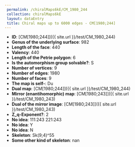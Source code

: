 ```yaml
--- 
 permalink: /chiralMaps6kE/CM_1980_244 
 collection: chiralMaps6kE
 layout: dataEntry
 title: Chiral maps up to 6000 edges - CM[1980;244]
---
```


- **ID**: [CM[1980;244]]({{ site.url }}/test/CM_1980_244)
- **Genus of the underlying surface**: 982
- **Length of the face**: 440
- **Valency**: 440
- **Length of the Petrie polygon**: 6
- **Is the automorphism group solvable?**: S
- **Number of vertices**: 9
- **Number of edges**: 1980
- **Number of faces**: 9
- **The map is self-**: Du
- **Dual map**: [CM[1980;244]]({{ site.url }}/test/CM_1980_244)
- **Mirror (enantihomorphic) map**: [CM[1980;243]]({{ site.url }}/test/CM_1980_243)
- **Dual of the mirror image**: [CM[1980;243]]({{ site.url }}/test/CM_1980_243)
- **Z_q-Exponent?**: 2
- **No idea**:  111:243 221:243
- **No idea**: Y
- **No idea**: N
- **Skeleton**: Sk(9;4)^55
- **Some other kind of skeleton**: nan
